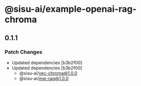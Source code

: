 # @sisu-ai/example-openai-rag-chroma

## 0.1.1

### Patch Changes

- Updated dependencies [b3b2f00]
- Updated dependencies [b3b2f00]
  - @sisu-ai/vec-chroma@1.0.0
  - @sisu-ai/mw-rag@1.0.0
